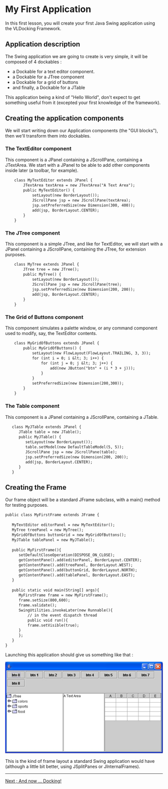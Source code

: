 
# My First Application 

In this first lesson, you will create your first Java Swing application using the VLDocking Framework.

## Application description

The Swing application we are going to create is very simple, it will be composed of 4 dockables :

* a Dockable for a text editor component.
* a Dockable for a JTree component
* a Dockable for a grid of buttons
* and finally, a Dockable for a JTable

This application being a kind of "Hello World", don't expect to get something useful from it (excepted your first knowledge of the framework).

## Creating the application components

We will start writing down our Application components (the "GUI blocks"), then we'll transform them into dockables.

### The TextEditor component

This component is a JPanel containing a JScrollPane, containing a JTextArea.
We start with a JPanel to be able to add other components inside later (a toolbar, for example).

```
    class MyTextEditor extends JPanel {
        JTextArea textArea = new JTextArea("A Text Area");
        public MyTextEditor() {
            setLayout(new BorderLayout());
            JScrollPane jsp = new JScrollPane(textArea);
            jsp.setPreferredSize(new Dimension(300, 400));
            add(jsp, BorderLayout.CENTER);
        }
    }
```

### The JTree component
 
This component is a simple JTree, and like for TextEditor, we will start with a JPanel containing a JScrollPane, containing the JTree, for extension purposes.

```
    class MyTree extends JPanel {
        JTree tree = new JTree();
        public MyTree() {
            setLayout(new BorderLayout());
            JScrollPane jsp = new JScrollPane(tree);
            jsp.setPreferredSize(new Dimension(200, 200));
            add(jsp, BorderLayout.CENTER);
        }
    }
```

### The Grid of Buttons component

This component simulates a palette window, or any command component used to modify, say, the TextEditor contents.

```
    class MyGridOfButtons extends JPanel {
        public MyGridOfButtons() {
            setLayout(new FlowLayout(FlowLayout.TRAILING, 3, 3));
            for (int i = 0; i &lt; 3; i++) {
                for (int j = 0; j &lt; 3; j++) {
                    add(new JButton("btn" + (i * 3 + j)));
                }
            }
            setPreferredSize(new Dimension(200,300));
        }
    }

```

### The Table component

This component is a JPanel containing a JScrollPane, containing a JTable.

```
   class MyJTable extends JPanel {
      JTable table = new JTable();
      public MyJTable() {
         setLayout(new BorderLayout());
         table.setModel(new DefaultTableModel(5, 5));
         JScrollPane jsp = new JScrollPane(table);
         jsp.setPreferredSize(new Dimension(200, 200));
         add(jsp, BorderLayout.CENTER);
      }
   }
```

## Creating the Frame


Our frame object will be a standard JFrame subclass, with a main() method for testing purposes.

```
public class MyFirstFrame extends JFrame {

   MyTextEditor editorPanel = new MyTextEditor();
   MyTree treePanel = new MyTree();
   MyGridOfButtons buttonGrid = new MyGridOfButtons();
   MyJTable tablePanel = new MyJTable();

   public MyFirstFrame(){
      setDefaultCloseOperation(DISPOSE_ON_CLOSE);
      getContentPane().add(editorPanel, BorderLayout.CENTER);
      getContentPane().add(treePanel, BorderLayout.WEST);
      getContentPane().add(buttonGrid, BorderLayout.NORTH);
      getContentPane().add(tablePanel, BorderLayout.EAST);
   }

   public static void main(String[] args){
      MyFirstFrame frame = new MyFirstFrame();
      frame.setSize(800,600);
      frame.validate();
      SwingUtilities.invokeLater(new Runnable(){
          // in the event dispatch thread
          public void run(){
	      frame.setVisible(true);
	  }
      };  
   }
}
```

Launching this application should give us something like that :
 
![My First Frame, without docking](frame1.jpg "My First Frame, without docking")

This is the kind of frame layout a standard Swing application would have (although a little bit better, using JSplitPanes or JInternalFrames).

----

[Next ; And now ... Docking!](lesson-01.html)
